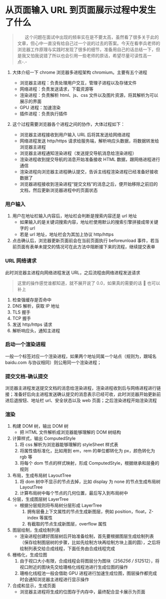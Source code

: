 <!--
 * @Date: 2020-05-22 20:22:11
 * @LastEditors: hanjiawang
 * @LastEditTime: 2020-09-28 20:01:40
-->

# 从页面输入 URL 到页面展示过程中发生了什么

> &nbsp;&nbsp;&nbsp;&nbsp;&nbsp;&nbsp;这个问题在面试中出现的频率实在是不要太高，虽然看了很多关于此的文章，但心中一直没有给自己过一个说的过去的答案。今天在看李兵老师的浏览器工作原理与实践时发现了很多的细节，准备用自己的话总结一下，但是我又怕我说错了所以也会引用一些老师的原话，希望尽量可读性高一点-.-

1. 大体介绍一下 chrome 浏览器多进程架构 chromium。主要有五个进程

   - 浏览器主进程：负责处理用户交互，管理子进程以及存储文件
   - 网络进程：负责发送请求，下载资源等
   - 渲染进程：负责解析 html、js、css 文件以及图片资源，将其解析为可以展示的界面
   - GPU 进程：加速渲染
   - 插件进程：负责执行插件

2. 这个过程需要浏览器各个进程之间的协作，大体过程如下：
   - 浏览器主进程接收到用户输入 URL 后将其发送给网络进程
   - 网络进程发送 http/https 请求给服务端，解析响应头数据，将数据转发给浏览器主进程
   - 浏览器主进程通知渲染进程（发送提交导航消息给渲染进程）
   - 渲染进程收到提交导航的消息开始准备接收 HTML 数据，跟网络进程进行通信
   - 渲染进程向浏览器主进程确认提交，告诉主线程渲染进程已经准备好接收数据了
   - 浏览器进程接收到渲染进程“提交文档”的消息之后，便开始移除之前旧的文档，然后更新浏览器进程中的页面状态

### 用户输入

1. 用户在地址栏输入内容后，地址栏会判断是搜索内容还是 url 地址
   - 如果输入的是关键词搜索内容，地址栏使用默认的搜索引擎拼接成带关键字的 url
   - 若是 url 地址，地址栏会为其加上协议 http/https
2. 点击确认后，浏览器更新页面前会在当前页面执行 beforeunload 事件，若当前页面有表单未提交的情况可在此方法中阻断接下来的流程，继续提交表单

### URL 网络请求

此时浏览器主进程向网络进程发送 URL，之后流程由网络进程发送请求

> 这里的操作感觉谁都知道，就不展开说了 0.0，如果真的需要的话 👴 也可以补上

1. 检查强缓存是否命中
2. DNS 解析，获取 IP 地址
3. TLS 握手
4. TCP 握手
5. 发送 http/https 请求
6. 解析响应头，通知主进程

### 启动一个渲染进程

一般一个标签对应一个渲染进程，如果两个地址同属一个站点（规则为，跟域名 baidu.com 与协议相同）则公用同一个渲染进程；

### 提交文档-确认提交

浏览器主进程发送提交文档的消息给渲染进程，渲染进程收到后与网络进程进行链接；准备好后向主进程发送确认提交的消息表示已经可收，此时浏览器开始更新前进后退按钮、地址栏 url、安全状态以及 web 页面；之后渲染进程开始渲染流程

### 渲染

1. 构建 DOM 树，输出 DOM 树
   - 把 HTML 文件解析成浏览器能够理解的 DOM 树结构
2. 计算样式，输出 ComputedStyle
   1. 将 css 解析为浏览器能够理解的 styleSheet 样式表
   2. 将属性值标准化，比如用到 em，rem 的单位都转化为 px，颜色转化为 rgb 等
   3. 将每个 dom 节点的样式映射，形成 ComputedStyle，根据继承和层叠的规则
3. 布局，生成布局树 LayoutTree
   1. 将 dom 树中不显示的节点去掉，比如 display 为 none 的节点生成布局树 LayoutTree
   2. 计算布局树中每个节点的几何位置，最后写入到布局树中
4. 分层，生成图层树 LayerTree
   - 根据分层规则将布局树分层形成 LayerTree
     1. 拥有层叠上下文属性的节点生成新图层，例如 position，float，Z-index 等属性
     2. 有截取的节点生成新图层，overflow 属性
5. 图层绘制，生成绘制列表
   - 渲染进程创建好图层树后开始准备绘制，首先要根据图层生成绘制列表（保存绘制图层树的步骤，比如先绘制方块再绘制方块上面的圆），之后将绘制列表交给合成线程，下面任务由合成线程完成
6. 栅格化，生成位图
   1. 由于视口大小有限，合成线程会将图层分为图块（256*256 / 512*512），将视口附近的图块先交给珊格化线程池进行生成位图的操作
   2. 珊格化线程池一般会借助 GPU 进程进行加速生成位图，图层操作都完成时会通知浏览器主进程进行显示操作
7. 合成和显示，生成页面
   - 浏览器主进程将生成的位图存于内存中，最终配合显卡展示为页面
